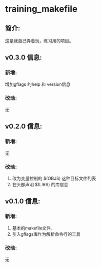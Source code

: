 # training_makefile

## 简介:

这是我自己弄着玩，练习用的项目。

## v0.3.0 信息:

### 新增:

增加gflags 的help 和 version信息

### 改动:

无

## v0.2.0 信息:

### 新增:

无

### 改动:

1. 改为变量控制的 $(OBJS) 这种目标文件列表
2. 在头部声明 $(LIBS) 的库信息

## v0.1.0 信息:

### 新增:

1. 基本的makefile文件.
2. 引入gflags库作为解析命令行的工具

### 改动:

无